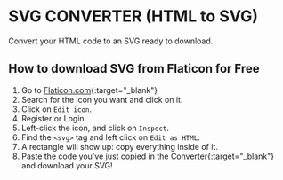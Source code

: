 # SVG CONVERTER (HTML to SVG)
Convert your HTML code to an SVG ready to download.

## How to download SVG from Flaticon for Free
1. Go to [Flaticon.com](https://flaticon.com){:target="_blank"}
2. Search for the icon you want and click on it.
3. Click on `Edit icon`.
4. Register or Login.
5. Left-click the icon, and click on `Inspect`.
6. Find the `<svg>` tag and left click on `Edit as HTML`.
7. A rectangle will show up: copy everything inside of it.
8. Paste the code you've just copied in the [Converter](https://curlynoemi.github.io/svgconverter/){:target="_blank"} and download your SVG!
